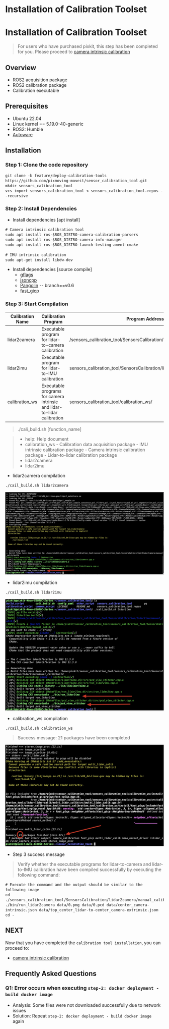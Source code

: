 # Installation of Calibration Toolset

# Installation of Calibration Toolset
> For users who have purchased pixkit, this step has been completed for you. Please proceed to [camera intrinsic calibration](./camera_intrinsics_calibration.md)

## Overview
- ROS2 acquisition package
- ROS2 calibration package
- Calibration executable

## Prerequisites
- Ubuntu 22.04
- Linux kernel == 5.19.0-40-generic
- ROS2: Humble
- [Autoware](https://github.com/pixmoving-moveit/Autoware/tree/feature/pixkit_sensors)


## Installation
### Step 1: Clone the code repository
```shell
git clone -b feature/deploy-calibration-tools https://github.com/pixmoving-moveit/sensor_calibration_tool.git
mkdir sensors_calibration_tool
vcs import sensors_calibration_tool < sensors_calibration_tool.repos --recursive
```

### Step 2: Install Dependencies

- Install dependencies [apt install] 

```shell
# Camera intrinsic calibration tool
sudo apt install ros-$ROS_DISTRO-camera-calibration-parsers
sudo apt install ros-$ROS_DISTRO-camera-info-manager
sudo apt install ros-$ROS_DISTRO-launch-testing-ament-cmake

# IMU intrinsic calibration
sudo apt-get install libdw-dev 
```

- Install dependencies [source compile] 
    - [gflags](https://github.com/gflags/gflags)
    - [jsoncpp](https://github.com/open-source-parsers/jsoncpp)
    - [Pangolin](https://github.com/stevenlovegrove/Pangolin/tree/v0.6) -- branch==v0.6
    - [fast_gicp](https://github.com/SMRT-AIST/fast_gicp)


### Step 3: Start Compilation

| Calibration Name | Calibration Program | Program Address |
|  ----  | ----  | ----  |
| lidar2camera | Executable program for lidar-to-camera calibration | /sensors_calibration_tool/SensorsCalibration/lidar2camera/manual_calib/
|lidar2imu|Executable program for lidar-to-IMU calibration|sensors_calibration_tool/SensorsCalibration/lidar2imu/manual_calib/
|calibration_ws|Executable programs for camera intrinsic and lidar-to-lidar calibration|sensors_calibration_tool/calibration_ws/

> ./cali_build.sh [function_name]

> - help: Help document
> - calibration_ws
>       - Calibration data acquisition package
>       - IMU intrinsic calibration package
>       - Camera intrinsic calibration package
>       - Lidar-to-lidar calibration package
> - lidar2camera
> - lidar2imu


- lidar2camera compilation

```shell
./cail_build.sh lidar2camera
```
![](./image/install/SensorsCalibration_lidar2camera.jpg)

- lidar2imu compilation

```shell
./cail_build.sh lidar2imu
```
![](./image/install/SensorsCalibration_lidar2imu.jpg)

- calibration_ws compilation

```shell
./cail_build.sh calibration_ws
```
> Success message: 21 packages have been completed

![](./image/install/ros2package_calibration_ws.jpg)



- Step 3 success message
> Verify whether the executable programs for lidar-to-camera and lidar-to-IMU calibration have been compiled successfully by executing the following command:

```shell
# Execute the command and the output should be similar to the following image
cd ./sensors_calibration_tool/SensorsCalibration/lidar2camera/manual_calib/
./bin/run_lidar2camera data/0.png data/0.pcd data/center_camera-intrinsic.json data/top_center_lidar-to-center_camera-extrinsic.json
cd -
```

## NEXT
Now that you have completed the `calibration tool installation`, you can proceed to:
- [camera intrinsic calibration](./camera-intrisics-calibration.md)

## Frequently Asked Questions
### Q1: Error occurs when executing `step-2: docker deployment - build docker image`
- Analysis: Some files were not downloaded successfully due to network issues
- Solution: Repeat `step-2: docker deployment - build docker image` again
